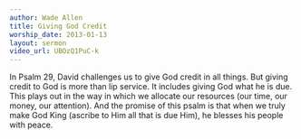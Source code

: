 ```yaml
--- 
author: Wade Allen 
title: Giving God Credit 
worship_date: 2013-01-13
layout: sermon 
video_url: UBOzQ1PuC-k
---
```


In Psalm 29, David challenges us to give God credit in all things. But giving credit to God is more than lip service. It includes giving God what he is due. This plays out in the way in which we allocate our resources (our time, our money, our attention). And the promise of this psalm is that when we truly make God King (ascribe to Him all that is due Him), he blesses his people with peace.